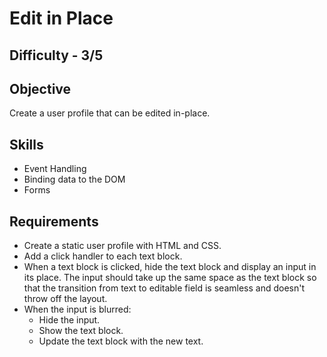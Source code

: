 # Edit in Place

## Difficulty - 3/5

## Objective
Create a user profile that can be edited in-place.

## Skills
- Event Handling
- Binding data to the DOM
- Forms

## Requirements
- Create a static user profile with HTML and CSS.
- Add a click handler to each text block.
- When a text block is clicked, hide the text block and display an input in its place. The input should take up the same space as the text block so that the transition from text to editable field is seamless and doesn't throw off the layout.
- When the input is blurred:
    - Hide the input.
    - Show the text block.
    - Update the text block with the new text.